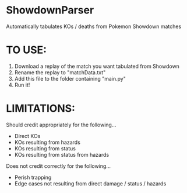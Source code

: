 # ShowdownParser
Automatically tabulates KOs / deaths from Pokemon Showdown matches

# TO USE:
  1. Download a replay of the match you want tabulated from Showdown
  2. Rename the replay to "matchData.txt"
  3. Add this file to the folder containing "main.py"
  4. Run it!

# LIMITATIONS:
  Should credit appropriately for the following...
   - Direct KOs
   - KOs resulting from hazards
   - KOs resulting from status
   - KOs resulting from status from hazards
   
  Does not credit correctly for the following...
   - Perish trapping
   - Edge cases not resulting from direct damage / status / hazards
